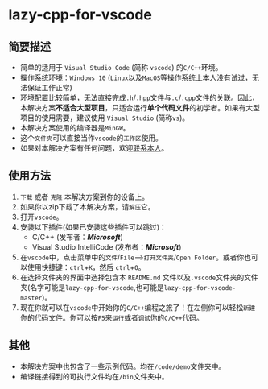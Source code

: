 # lazy-cpp-for-vscode

## 简要描述

* 简单的适用于 `Visual Studio Code` (简称 `vscode`) 的`C/C++`环境。
* 操作系统环境：`Windows 10` (`Linux`以及`MacOS`等操作系统上本人没有试过，无法保证工作正常)
* 环境配置比较简单，无法直接完成`.h`/`.hpp`文件与`.c`/`.cpp`文件的关联。因此，本解决方案**不适合大型项目**，只适合运行**单个代码文件**的初学者。如果有大型项目的使用需要，建议使用 `Visual Studio` (简称`vs`)。
* 本解决方案使用的编译器是`MinGW`。
* 这个`文件夹`可以直接当作`vscode`的`工作区`使用。
* 如果对本解决方案有任何问题，欢迎[联系本人][darrendanielday]。

## 使用方法

1. `下载` 或者 `克隆` 本解决方案到你的设备上。
2. 如果你以zip下载了本解决方案，请`解压`它。
3. 打开`vscode`。
4. 安装以下插件(如果已安装这些插件可以跳过)：
   * C/C++ (发布者：***Microsoft***)
   * Visual Studio IntelliCode (发布者：***Microsoft***)
5. 在`vscode`中，点击菜单中的`文件`/`File`-->`打开文件夹`/`Open Folder`。或者你也可以使用快捷键：`ctrl`+`K`，然后 `ctrl`+`O`。
6. 在选择文件夹的界面中选择包含本 `README.md` 文件以及`.vscode`文件夹的文件夹(名字可能是`lazy-cpp-for-vscode`,也可能是`lazy-cpp-for-vscode-master`)。
7. 现在你就可以在`vscode`中开始你的`C/C++`编程之旅了！在左侧你可以轻松`新建`你的代码文件。你可以按`F5`来`运行`或者`调试`你的`C/C++`代码。

## 其他

* 本解决方案中也包含了一些示例代码。均在`/code/demo`文件夹中。
* 编译链接得到的可执行文件均在`/bin`文件夹中。

[darrendanielday]: mailto:Darren_Daniel_Day@hotmail.com
